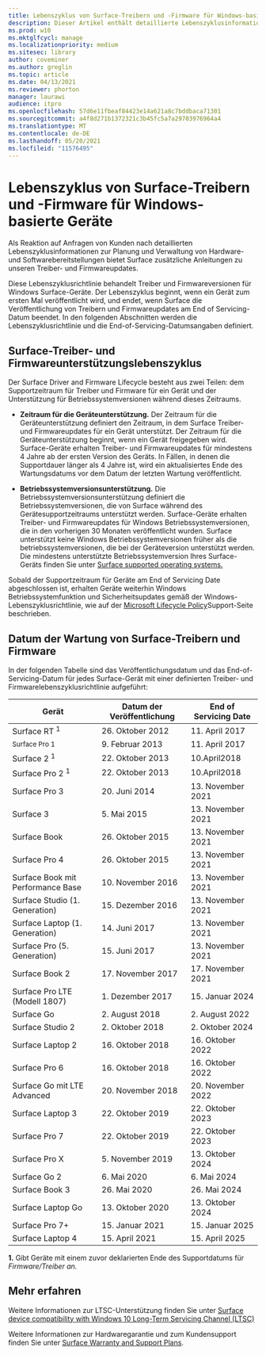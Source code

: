 ```yaml
---
title: Lebenszyklus von Surface-Treibern und -Firmware für Windows-basierte Geräte
description: Dieser Artikel enthält detaillierte Lebenszyklusinformationen zur Planung und Verwaltung von Hardware- und Softwarebereitstellungen.
ms.prod: w10
ms.mktglfcycl: manage
ms.localizationpriority: medium
ms.sitesec: library
author: coveminer
ms.author: greglin
ms.topic: article
ms.date: 04/13/2021
ms.reviewer: phorton
manager: laurawi
audience: itpro
ms.openlocfilehash: 57d6e11fbeaf84423e14a621a8c7bddbaca71301
ms.sourcegitcommit: a4f8d271b1372321c3b45fc5a7a29703976964a4
ms.translationtype: MT
ms.contentlocale: de-DE
ms.lasthandoff: 05/20/2021
ms.locfileid: "11576495"
---
```

# <a name="surface-driver-and-firmware-lifecycle-for-windows-based-devices"></a>Lebenszyklus von Surface-Treibern und -Firmware für Windows-basierte Geräte
 
Als Reaktion auf Anfragen von Kunden nach detaillierten Lebenszyklusinformationen zur Planung und Verwaltung von Hardware- und Softwarebereitstellungen bietet Surface zusätzliche Anleitungen zu unseren Treiber- und Firmwareupdates.
 
Diese Lebenszyklusrichtlinie behandelt Treiber und Firmwareversionen für Windows Surface-Geräte. Der Lebenszyklus beginnt, wenn ein Gerät zum ersten Mal veröffentlicht wird, und endet, wenn Surface die Veröffentlichung von Treibern und Firmwareupdates am End of Servicing-Datum beendet. In den folgenden Abschnitten werden die Lebenszyklusrichtlinie und die End-of-Servicing-Datumsangaben definiert.

## <a name="surface-driver-and-firmware-support-lifecycle"></a>Surface-Treiber- und Firmwareunterstützungslebenszyklus
 
Der Surface Driver and Firmware Lifecycle besteht aus zwei Teilen: dem Supportzeitraum für Treiber und Firmware für ein Gerät und der Unterstützung für Betriebssystemversionen während dieses Zeitraums.

- **Zeitraum für die Geräteunterstützung.** Der Zeitraum für die Geräteunterstützung definiert den Zeitraum, in dem Surface Treiber- und Firmwareupdates für ein Gerät unterstützt. Der Zeitraum für die Geräteunterstützung beginnt, wenn ein Gerät freigegeben wird. Surface-Geräte erhalten Treiber- und Firmwareupdates für mindestens 4 Jahre ab der ersten Version des Geräts. In Fällen, in denen die Supportdauer länger als 4 Jahre ist, wird ein aktualisiertes Ende des Wartungsdatums vor dem Datum der letzten Wartung veröffentlicht.

- **Betriebssystemversionsunterstützung.** Die Betriebssystemversionsunterstützung definiert die Betriebssystemversionen, die von Surface während des Gerätesupportzeitraums unterstützt werden. Surface-Geräte erhalten Treiber- und Firmwareupdates für Windows Betriebssystemversionen, die in den vorherigen 30 Monaten veröffentlicht wurden. Surface unterstützt keine Windows Betriebssystemversionen früher als die betriebssystemversionen, die bei der Geräteversion unterstützt werden. Die mindestens unterstützte Betriebssystemversion Ihres Surface-Geräts finden Sie unter [Surface supported operating systems.](https://support.microsoft.com/help/2858199/surface-supported-operating-systems)  

 
Sobald der Supportzeitraum für Geräte am End of Servicing Date abgeschlossen ist, erhalten Geräte weiterhin Windows Betriebssystemfunktion und Sicherheitsupdates gemäß der Windows-Lebenszyklusrichtlinie, wie auf der [Microsoft Lifecycle Policy](https://support.microsoft.com/hub/4095338/microsoft-lifecycle-policy)Support-Seite beschrieben.
 

## <a name="surface-driver-and-firmware-servicing-dates"></a>Datum der Wartung von Surface-Treibern und Firmware

In der folgenden Tabelle sind das Veröffentlichungsdatum und das End-of-Servicing-Datum für jedes Surface-Gerät mit einer definierten Treiber- und Firmwarelebenszyklusrichtlinie aufgeführt:
 

 Gerät                             | Datum der Veröffentlichung | End of Servicing Date |
| ---------------------------------- | ------------ | --------------------- |
| Surface RT <sup> 1</sup>             | 26. Oktober 2012   | 11. April 2017             |
| <sup>Surface Pro 1</sup>            | 9. Februar 2013     | 11. April 2017             |
| Surface 2 <sup> 1</sup>              | 22. Oktober 2013   | 10.April2018             |
| Surface Pro 2 <sup> 1</sup>          | 22. Oktober 2013   | 10.April2018             |
| Surface Pro 3                      | 20. Juni 2014    | 13. November 2021            |
| Surface 3                          | 5. Mai 2015     | 13. November 2021            |
| Surface Book                       | 26. Oktober 2015   | 13. November 2021            |
| Surface Pro 4                      | 26. Oktober 2015   | 13. November 2021            |
| Surface Book mit Performance Base | 10. November 2016   | 13. November 2021            |
| Surface Studio (1. Generation)           | 15. Dezember 2016   | 13. November 2021            |
| Surface Laptop (1. Generation)           | 14. Juni 2017    | 13. November 2021            |
| Surface Pro (5. Generation)              | 15. Juni 2017    | 13. November 2021            |
| Surface Book 2                     | 17. November 2017   | 17. November 2021            |
| Surface Pro LTE (Modell 1807)       | 1. Dezember 2017    | 15. Januar 2024             |
| Surface Go                         | 2. August 2018     | 2. August 2022              |
| Surface Studio 2                   | 2. Oktober 2018    | 2. Oktober 2024             |
| Surface Laptop 2                   | 16. Oktober 2018   | 16. Oktober 2022            |
| Surface Pro 6                      | 16. Oktober 2018   | 16. Oktober 2022            |
| Surface Go mit LTE Advanced       | 20. November 2018   | 20. November 2022            |
| Surface Laptop 3                   | 22. Oktober 2019   | 22. Oktober 2023            |
| Surface Pro 7                      | 22. Oktober 2019   | 22. Oktober 2023            |
| Surface Pro X                      | 5. November 2019    | 13. Oktober 2024             |
| Surface Go 2                       | 6. Mai 2020     | 6. Mai 2024              |
| Surface Book 3                     | 26. Mai 2020    | 26. Mai 2024             |
| Surface Laptop Go                  | 13. Oktober 2020   | 13. Oktober 2024            |
| Surface Pro 7+                     | 15. Januar 2021 | 15. Januar 2025 |
| Surface Laptop 4                   | 15. April 2021   | 15. April 2025 |
 
 **1.** Gibt Geräte mit einem zuvor deklarierten Ende des Supportdatums für *Firmware/Treiber an.*
 
## <a name="learn-more"></a>Mehr erfahren

Weitere Informationen zur LTSC-Unterstützung finden Sie unter [Surface device compatibility with Windows 10 Long-Term Servicing Channel (LTSC)](surface-device-compatibility-with-windows-10-ltsc.md)

Weitere Informationen zur Hardwaregarantie und zum Kundensupport finden Sie unter [Surface Warranty and Support Plans](https://www.microsoft.com/surface/business/warranty-service-offerings-and-support).
